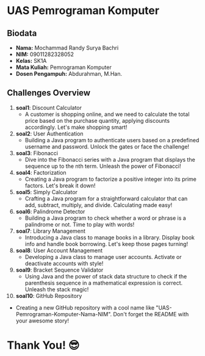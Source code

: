 # UAS Pemrograman Komputer

## Biodata

- **Nama:** Mochammad Randy Surya Bachri
- **NIM:** 09011282328052
- **Kelas:** SK1A
- **Mata Kuliah:** Pemrograman Komputer
- **Dosen Pengampuh:** Abdurahman, M.Han.

## Challenges Overview
1. **soal1**: Discount Calculator
   - A customer is shopping online, and we need to calculate the total price based on the purchase quantity, applying discounts accordingly. Let's make shopping smart!
2. **soal2**: User Authentication 
   - Building a Java program to authenticate users based on a predefined username and password. Unlock the gates or face the challenge!
3. **soal3**: Fibonacci 
   - Dive into the Fibonacci series with a Java program that displays the sequence up to the nth term. Unleash the power of Fibonacci!
4. **soal4**: Factorization 
   - Creating a Java program to factorize a positive integer into its prime factors. Let's break it down!
5. **soal5**: Simply Calculator
   - Crafting a Java program for a straightforward calculator that can add, subtract, multiply, and divide. Calculating made easy!
6. **soal6**: Palindrome Detector
   - Building a Java program to check whether a word or phrase is a palindrome or not. Time to play with words!
7. **soal7**: Library Management 
   - Introducing a Java class to manage books in a library. Display book info and handle book borrowing. Let's keep those pages turning!
8. **soal8**: User Account Management 
   - Developing a Java class to manage user accounts. Activate or deactivate accounts with style!
9. **soal9**: Bracket Sequence Validator
   - Using Java and the power of stack data structure to check if the parenthesis sequence in a mathematical expression is correct. Unleash the stack magic!
10. **soal10**: GitHub Repository
   - Creating a new GitHub repository with a cool name like "UAS-Pemrograman-Komputer-Nama-NIM". Don't forget the README with your awesome story!

# Thank You! 😎
